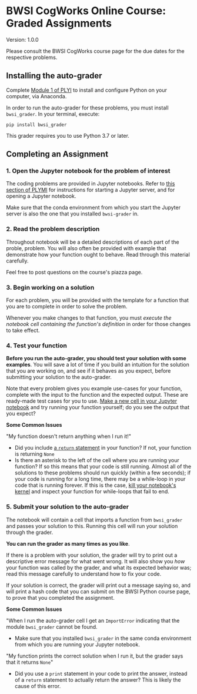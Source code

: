 # BWSI CogWorks Online Course: Graded Assignments


Version: 1.0.0

Please consult the BWSI CogWorks course page for the due dates for the respective problems.



## Installing the auto-grader

Complete [Module 1 of PLYI](https://www.pythonlikeyoumeanit.com/module_1.html) to install and configure Python on your computer, via Anaconda.

In order to run the auto-grader for these problems, you must install `bwsi_grader`. In your terminal, execute:

```shell
pip install bwsi_grader
```

This grader requires you to use Python 3.7 or later.


## Completing an Assignment

### 1. Open the Jupyter notebook for the problem of interest 

The coding problems are provided in Jupyter notebooks. Refer to [this section of PLYMI](https://www.pythonlikeyoumeanit.com/Module1_GettingStartedWithPython/Jupyter_Notebooks.html) for instructions for starting a Jupyter server, and for opening a Jupyter notebook.

Make sure that the conda environment from which you start the Jupyter server is also the one that you installed `bwsi-grader` in.


### 2. Read the problem description

Throughout notebook will be a detailed descriptions of each part of the proble, problem. You will also often be provided with example that demonstrate how your function ought to behave. Read through this material carefully.

Feel free to post questions on the course's piazza page.

### 3. Begin working on a solution

For each problem, you will be provided with the template for a function that you are to complete in order to solve the problem.

Whenever you make changes to that function, you must *execute the notebook cell containing the function's definition* in order for those changes to take effect.

### 4. Test your function

**Before you run the auto-grader, you should test your solution with some examples**. You will save a lot of time if you build an intuition for the solution that you are working on, and see if it behaves as you expect, before submitting your solution to the auto-grader.

Note that every problem gives you example use-cases for your function, complete with the input to the function and the expected output. These are ready-made test cases for you to use.
[Make a new cell in your Jupyter notebook](https://www.pythonlikeyoumeanit.com/Module1_GettingStartedWithPython/Jupyter_Notebooks.html#Familiarizing-Yourself-with-Jupyter-Notebooks) and try running your function yourself; do you see the output that you expect?

**Some Common Issues**

"My function doesn't return anything when I run it!"
- Did you include [a `return` statement](https://www.pythonlikeyoumeanit.com/Module2_EssentialsOfPython/Functions.html#The-return-Statement) in your function? If not, your function is returning `None`
- Is there an asterisk to the left of the cell where you are running your function? If so this means that your code is still running. Almost all of the solutions to these problems should run quickly (within a few seconds); if your code is running for a long time, there may be a while-loop in your code that is running forever. If this is the case, [kill your notebook's kernel](https://www.pythonlikeyoumeanit.com/Module1_GettingStartedWithPython/Jupyter_Notebooks.html#Familiarizing-Yourself-with-Jupyter-Notebooks) and inspect your function for while-loops that fail to end.


### 5. Submit your solution to the auto-grader

The notebook will contain a cell that imports a function from `bwsi_grader` and passes your solution to this. Running this cell will run your solution through the grader.

**You can run the grader as many times as you like**.

If there is a problem with your solution, the grader will try to print out a descriptive error message for what went wrong. It will also show you *how* your function was called by the grader, and what its expected behavior was; read this message carefully to understand how to fix your code.

If your solution is correct, the grader will print out a message saying so, and will print a hash code that you can submit on the BWSI Python course page, to prove that you completed the assignment.

**Some Common Issues**

"When I run the auto-grader cell I get an `ImportError` indicating that the module `bwsi_grader` cannot be found. 
 - Make sure that you installed `bwsi_grader` in the same conda environment from which you are running your Jupyter notebook.

"My function prints the correct solution when I run it, but the grader says that it returns `None`"
- Did you use a `print` statement in your code to print the answer, instead of a `return` statement to actually return the answer? This is likely the cause of this error.
